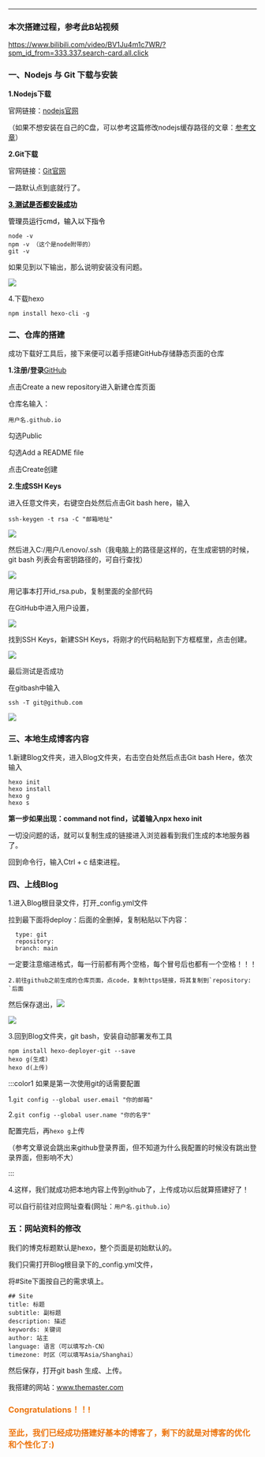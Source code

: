 ---

### 本次搭建过程，参考此B站视频
https://www.bilibili.com/video/BV1Ju4m1c7WR/?spm_id_from=333.337.search-card.all.click

### 一、Nodejs 与 Git 下载与安装
**1.Nodejs下载**

官网链接：[nodejs官网](https://nodejs.org/en/) 

（如果不想安装在自己的C盘，可以参考这篇修改nodejs缓存路径的文章：[参考文章](https://www.cnblogs.com/liuqiyun/p/8133904.html)）

**2.Git下载**

官网链接：[Git官网](https://git-scm.com/downloads)

一路默认点到底就行了。

**<u><font style="color:#000000;">3.测试是否都安装成功</font></u>**

<font style="color:#000000;">管理员运行cmd，输入以下指令</font>

```plain
node -v 
npm -v （这个是node附带的）
git -v
```

如果见到以下输出，那么说明安装没有问题。

![](https://cdn.nlark.com/yuque/0/2024/png/40792144/1730377002063-dce00e00-d44a-4c6e-859b-08674d2d0fcc.png)

4.下载hexo

```plain
npm install hexo-cli -g
```



### 二、仓库的搭建
成功下载好工具后，接下来便可以着手搭建GitHub存储静态页面的仓库

**1.注册/登录**[GitHub](https://github.com/)

点击Create a new repository进入新建仓库页面

仓库名输入：

```plain
用户名.github.io
```

勾选Public

勾选Add a README file

点击Create创建

**2.生成SSH Keys**

进入任意文件夹，右键空白处然后点击Git bash here，输入

```plain
ssh-keygen -t rsa -C "邮箱地址"
```

![](https://cdn.nlark.com/yuque/0/2024/png/40792144/1730379132240-7a966b49-70d4-42b3-b850-af41e2acda47.png)

然后进入C:/用户/Lenovo/.ssh（我电脑上的路径是这样的，在生成密钥的时候，git bash 列表会有密钥路径的，可自行查找）

![](https://cdn.nlark.com/yuque/0/2024/png/40792144/1730433544124-a5f62f84-5537-48d0-b065-73a07ae00bfa.png)

用记事本打开id_rsa.pub，复制里面的全部代码

在GitHub中进入用户设置，

![](https://cdn.nlark.com/yuque/0/2024/png/40792144/1730379169481-c28912f2-40fd-4586-bb30-adc65839358a.png)

找到SSH Keys，新建SSH Keys，将刚才的代码粘贴到下方框框里，点击创建。

![](https://cdn.nlark.com/yuque/0/2024/png/40792144/1730379373279-83bd5c84-3757-4358-abce-038ce8804341.png)

最后测试是否成功

在gitbash中输入

`ssh -T git@github.com`

![](https://cdn.nlark.com/yuque/0/2024/png/40792144/1730386303008-2d733e6b-4c1d-4088-9fca-75e7d2af2c5d.png)

### 三、本地生成博客内容
1.新建Blog文件夹，进入Blog文件夹，右击空白处然后点击Git bash Here，依次输入

```plain
hexo init
hexo install
hexo g
hexo s
```


**第一步如果出现：command not find，试着输入npx hexo init**


一切没问题的话，就可以复制生成的链接进入浏览器看到我们生成的本地服务器了。

回到命令行，输入Ctrl + c 结束进程。

### 四、上线Blog
1.进入Blog根目录文件，打开_config.yml文件

拉到最下面将deploy：后面的全删掉，复制粘贴以下内容：

```plain
  type: git
  repository: 
  branch: main
```
一定要注意缩进格式，每一行前都有两个空格，每个冒号后也都有一个空格！！！



	2.前往github之前生成的仓库页面，点code，复制https链接，将其复制到`repository: `后面

 然后保存退出，![](https://cdn.nlark.com/yuque/0/2024/png/40792144/1730387181458-6c72989e-4d47-486c-a817-89bd61e876dd.png)

![](https://cdn.nlark.com/yuque/0/2024/png/40792144/1730387201708-3f8208a8-1204-4db2-88c2-135262f3a419.png)

3.回到Blog文件夹，git bash，安装自动部署发布工具

```plain
npm install hexo-deployer-git --save
hexo g(生成)
hexo d(上传)
```

:::color1
如果是第一次使用git的话需要配置

1.`git config --global user.email "你的邮箱"`

2.`git config --global user.name "你的名字"`

配置完后，再`hexo g`上传

（参考文章说会跳出来github登录界面，但不知道为什么我配置的时候没有跳出登录界面，但影响不大）

:::

4.这样，我们就成功把本地内容上传到github了，上传成功以后就算搭建好了！

可以自行前往对应网址查看(网址：`用户名.github.io`）



### 五：网站资料的修改
我们的博克标题默认是hexo，整个页面是初始默认的。

我们只需打开Blog根目录下的_config.yml文件，

将#Site下面按自己的需求填上。

```plain
## Site
title: 标题
subtitle: 副标题
description: 描述
keywords: 关键词
author: 站主
language: 语言（可以填写zh-CN）
timezone: 时区（可以填写Asia/Shanghai）

```

然后保存，打开git bash 生成、上传。


我搭建的网站：www.themaster.com

### <font style="color:#ED740C;">Congratulations！！!</font>
### <font style="color:#ED740C;">至此，我们已经成功搭建好基本的博客了，剩下的就是对博客的优化和个性化了:)</font>
